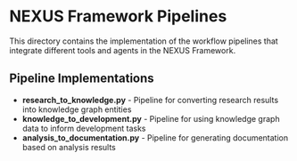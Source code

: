 # NEXUS Framework Pipelines

This directory contains the implementation of the workflow pipelines that integrate different tools and agents in the NEXUS Framework.

## Pipeline Implementations

- **research_to_knowledge.py** - Pipeline for converting research results into knowledge graph entities
- **knowledge_to_development.py** - Pipeline for using knowledge graph data to inform development tasks
- **analysis_to_documentation.py** - Pipeline for generating documentation based on analysis results